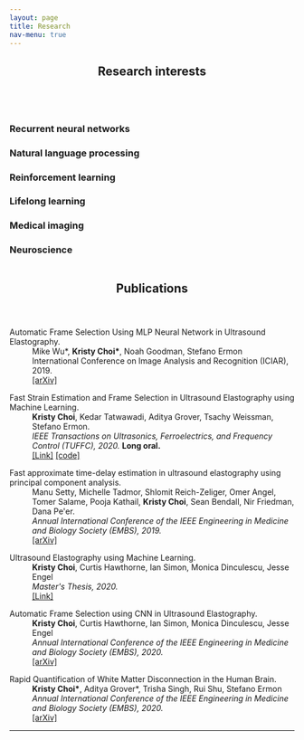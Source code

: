 ```yaml
---
layout: page
title: Research
nav-menu: true
---
```

<!-- Main -->
<div id="main" class="alt">

<!-- One -->
<section id="one">
	<div class="inner">
		<header class="major">
			<h1>Research interests</h1>
		</header>

<!-- Content -->
<div class="column">
	<div class="20u 10u$(small)">
		<h3>Recurrent neural networks</h3>
	</div>
	<div class="20u$ 10u$(small)">
		<h3>Natural language processing</h3>
	</div>
	<!-- Break -->
	<div class="20u 10u$(medium)">
		<h3>Reinforcement learning</h3>
	</div>
	<div class="20u 10u$(medium)">
		<h3>Lifelong learning</h3>
	</div>
	<div class="20u$ 10u$(medium)">
		<h3>Medical imaging</h3>
	</div>
	<div class="20u$ 10u$(small)">
		<h3>Neuroscience</h3>
	</div>
</div>
		<header class="major">
			<h1>Publications</h1>
		</header>
	<dl>
		<dt>Automatic Frame Selection Using MLP Neural Network in Ultrasound Elastography.</dt>
		<dd>Mike Wu*, <b>Kristy Choi*</b>, Noah Goodman, Stefano Ermon</dd>
		<dd>International Conference on Image Analysis and Recognition (ICIAR), 2019.</dd>
<!-- 				<dd><i>Bayesian Deep Learning Workshop, NeurIPS 2019. </i><strong>Spotlight.</strong></dd> -->
		<dd><a href="https://arxiv.org/pdf/1911.05245.pdf">[arXiv]</a></dd>
	</dl>
	<dl>
		<dt>Fast Strain Estimation and Frame Selection in Ultrasound Elastography using Machine Learning.</dt>
		<dd><b>Kristy Choi</b>, Kedar Tatwawadi, Aditya Grover, Tsachy Weissman, Stefano Ermon.</dd>
		<dd><i>IEEE Transactions on Ultrasonics, Ferroelectrics, and Frequency Control (TUFFC), 2020.</i> <strong>Long oral.</strong></dd>
		<dd><a href="https://ieeexplore.ieee.org/abstract/document/9091615">[Link]</a>
		<a href="https://github.com/AbdelrahmanZayed/PCA-GLUE_Ultrasound_Elastography">[code]</a></dd>
	</dl>
	<dl>
		<dt>Fast approximate time-delay estimation in ultrasound elastography using principal component analysis.</dt>
		<dd>Manu Setty, Michelle Tadmor, Shlomit Reich-Zeliger, Omer Angel, Tomer Salame, Pooja Kathail, <b>Kristy Choi</b>, Sean Bendall, Nir Friedman, Dana Pe'er.</dd>
		<dd><i>Annual International Conference of the IEEE Engineering in Medicine and Biology Society (EMBS), 2019.</i></dd>
		<dd><a href="https://arxiv.org/pdf/1911.05242.pdf">[arXiv]</a></dd>
	</dl>
	<dl>
		<dt>Ultrasound Elastography using Machine Learning.</dt>
		<dd><b>Kristy Choi</b>, Curtis Hawthorne, Ian Simon, Monica Dinculescu, Jesse Engel</dd>
		<dd><i>Master's Thesis, 2020.</i></dd>
		<dd><a href="https://spectrum.library.concordia.ca/986744/1/Zayed_MASc_S2020.pdf">[Link]</a>
	</dl>
	<dl>
		<dt>Automatic Frame Selection using CNN in Ultrasound Elastography.</dt>
		<dd><b>Kristy Choi</b>, Curtis Hawthorne, Ian Simon, Monica Dinculescu, Jesse Engel</dd>
		<dd><i>Annual International Conference of the IEEE Engineering in Medicine and Biology Society (EMBS), 2020.</i></dd>
		<dd><a href="https://arxiv.org/pdf/2002.06734.pdf">[arXiv]</a>
	</dl>
	<dl>
		<dt>Rapid Quantification of White Matter Disconnection in the Human Brain.</dt>
		<dd><b>Kristy Choi*</b>, Aditya Grover*, Trisha Singh, Rui Shu, Stefano Ermon</dd>
		<dd><i>Annual International Conference of the IEEE Engineering in Medicine and Biology Society (EMBS), 2020.</i></dd>
		<dd><a href="https://arxiv.org/pdf/2002.09035.pdf">[arXiv]</a>
	</dl>

<hr class="major" />


<!-- Text stuff -->


</section>

</div>
